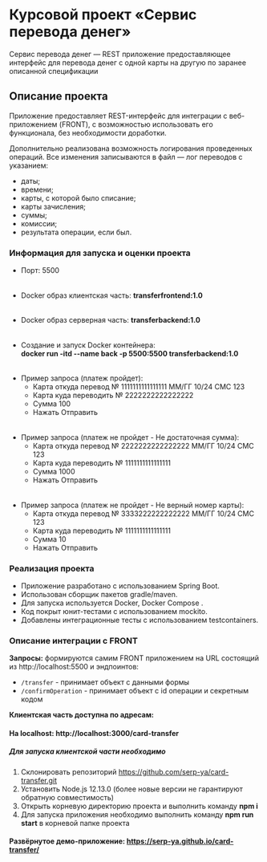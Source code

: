 # Курсовой проект «Сервис перевода денег»

Сервис перевода денег — REST приложение предоставляющее интерфейс для перевода денег с одной карты на другую по заранее описанной спецификации  

## Описание проекта
Приложение предоставляет REST-интерфейс для интеграции с веб-приложением (FRONT), с возможностью использовать его функционала, без необходимости доработки. 

Дополнительно реализована возможность логирования проведенных операций. Все изменения записываются в файл — лог переводов c указанием:
* даты;
* времени;
* карты, с которой было списание;
* карты зачисления;
* суммы;
* комиссии;
* результата операции, если был.

### Информация для запуска и оценки проекта
* Порт: 5500
######
* Docker образ клиентская часть: **transferfrontend:1.0**
######
* Docker образ серверная часть:  **transferbackend:1.0**
######
* Создание и запуск Docker контейнера:  
**docker run -itd --name back -p 5500:5500 transferbackend:1.0**
######
* Пример запроса (платеж пройдет):
  * Карта откуда перевод № 1111111111111111 ММ/ГГ 10/24 СМС 123
  * Карта куда переводить № 2222222222222222
  * Сумма 100
  * Нажать Отправить
  ######
* Пример запроса (платеж не пройдет - Не достаточная сумма):
    * Карта откуда перевод № 2222222222222222 ММ/ГГ 10/24 СМС 123
    * Карта куда переводить № 1111111111111111
    * Сумма 1000
    * Нажать Отправить
  ######
* Пример запроса (платеж не пройдет - Не верный номер карты):
    * Карта откуда перевод № 3333222222222222 ММ/ГГ 10/24 СМС 123
    * Карта куда переводить № 1111111111111111
    * Сумма 10
    * Нажать Отправить
  
### Реализация проекта

- Приложение разработано с использованием Spring Boot.
- Использован сборщик пакетов gradle/maven.
- Для запуска используется Docker, Docker Compose .
- Код покрыт юнит-тестами с использованием mockito.
- Добавлены интеграционные тесты с использованием testcontainers.

### Описание интеграции с FRONT
**Запросы:** формируются самим FRONT приложением на URL состоящий из http://localhost:5500 и эндпоинтов:

- `/transfer` - принимает объект с данными формы
- `/confirmOperation` - принимает объект с id операции и секретным кодом


**Клиентская часть доступна по адресам:**
#### На localhost: http://localhost:3000/card-transfer

##### Для  запуска клиентской части необходимо
1. Склонировать репозиторий https://github.com/serp-ya/card-transfer.git
1. Установить Node.js 12.13.0 (более новые версии не гарантируют обратную совместимость)
1. Открыть корневую директорию проекта и выполнить команду **npm i**
1. Для запуска приложения необходимо выполнить команду **npm run start** в корневой папке проекта

#### Развёрнутое демо-приложение: https://serp-ya.github.io/card-transfer/


